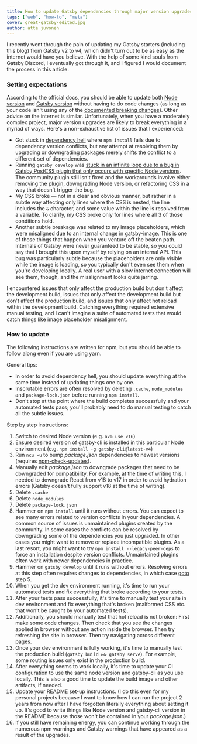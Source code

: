 ```yaml
---
title: How to update Gatsby dependencies through major version upgrades
tags: ["web", "how-to", "meta"]
cover: great-gatsby-edited.jpg
author: atte juvonen
---
```


<re-img
    src="great-gatsby-edited.jpg"
    title="The Great Gatsby - Dependency Updates Edition"
    >
</re-img>

I recently went through the pain of updating my Gatsby starters (including this blog) from Gatsby v2 to v4, which didn't turn out to be as easy as the internet would have you believe. With the help of some kind souls from Gatsby Discord, I eventually got through it, and I figured I would document the process in this article.

### Setting expectations

According to the official docs, you should be able to update both <a href="https://www.gatsbyjs.com/docs/upgrading-node-js/" target="_blank">Node version</a> and <a href="https://www.gatsbyjs.com/docs/reference/release-notes/migrating-from-v3-to-v4/" target="_blank">Gatsby version</a> without having to do code changes (as long as your code isn't using any of the <a href="https://www.gatsbyjs.com/docs/reference/release-notes/migrating-from-v3-to-v4/#handling-breaking-changes" target="_blank">documented breaking changes</a>). Other advice on the internet is similar. Unfortunately, when you have a moderately complex project, major version upgrades are likely to break everything in a myriad of ways. Here's a non-exhaustive list of issues that I experienced:

- Got stuck in <a href="https://en.wikipedia.org/wiki/Dependency_hell" target="_blank">dependency hell</a> where `npm install` fails due to dependency version conflicts, but any attempt at resolving them by upgrading or downgrading packages merely shifts the conflict to a different set of dependencies.
- Running `gatsby develop` was <a href="https://github.com/gatsbyjs/gatsby/issues/21885" target="_blank">stuck in an infinite loop due to a bug in Gatsby PostCSS plugin that only occurs with specific Node versions</a>. The community plugin still isn't fixed and the workarounds involve either removing the plugin, downgrading Node version, or refactoring CSS in a way that doesn't trigger the bug.
- My CSS broke — not in a clear and obvious manner, but rather in a subtle way affecting only lines where the CSS is nested, the line includes the `&` character, and some value within the line is resolved from a variable. To clarify, my CSS broke only for lines where all 3 of those conditions hold.
- Another subtle breakage was related to my image placeholders, which were misaligned due to an internal change in gatsby-image. This is one of those things that happen when you venture off the beaten path. Internals of Gatsby were never guaranteed to be stable, so you could say that I brought this upon myself by relying on an internal API. This bug was particularly subtle because the placeholders are only visible while the image is loading, so you typically don't even see them when you're developing locally. A real user with a slow internet connection will see them, though, and the misalignment looks quite jarring.

I encountered issues that only affect the production build but don't affect the development build, issues that only affect the development build but don't affect the production build, and issues that only affect hot reload within the development build. Catching everything required extensive manual testing, and I can't imagine a suite of automated tests that would catch things like image placeholder misalignment.

### How to update

The following instructions are written for npm, but you should be able to follow along even if you are using yarn.

General tips:

- In order to avoid dependency hell, you should update everything at the same time instead of updating things one by one.
- Inscrutable errors are often resolved by deleting `.cache`, `node_modules` and `package-lock.json` before running `npm install`.
- Don't stop at the point where the build completes successfully and your automated tests pass; you'll probably need to do manual testing to catch all the subtle issues.

Step by step instructions:

1. Switch to desired Node version (e.g. `nvm use v16`)
2. Ensure desired version of gatsby-cli is installed in this particular Node environment (e.g. `npm install -g gatsby-cli@latest-v4`)
3. Run `ncu -u` to bump <i>package.json</i> dependencies to newest versions (requires <a href="https://www.npmjs.com/package/npm-check-updates" target="_blank">npm-check-updates</a>).
4. Manually edit <i>package.json</i> to downgrade packages that need to be downgraded for compatibility. For example, at the time of writing this, I needed to downgrade React from v18 to v17 in order to avoid hydration errors (Gatsby doesn't fully support v18 at the time of writing).
5. Delete `.cache`
6. Delete `node_modules`
7. Delete `package-lock.json`
8. Hammer on `npm install` until it runs without errors. You can expect to see many errors related to version conflicts in your dependencies. A common source of issues is unmaintained plugins created by the community. In some cases the conflicts can be resolved by downgrading some of the dependencies you just upgraded. In other cases you might want to remove or replace incompatible plugins. As a last resort, you might want to try `npm install --legacy-peer-deps` to force an installation despite version conflicts. Unmaintained plugins often work with newer dependencies in practice.
9. Hammer on `gatsby develop` until it runs without errors. Resolving errors at this step often requires changes to dependencies, in which case <a href="https://homepages.cwi.nl/~storm/teaching/reader/Dijkstra68.pdf" target="_blank">goto</a> step 5.
10. When you get the dev environment running, it's time to run your automated tests and fix everything that broke according to your tests.
11. After your tests pass successfully, it's time to manually test your site in dev environment and fix everything that's broken (malformed CSS etc. that won't be caught by your automated tests).
12. Additionally, you should manually test that hot reload is not broken: First make some code changes. Then check that you see the changes applied in browser without any action inside the browser. Then try refreshing the site in browser. Then try navigating across different pages.
13. Once your dev environment is fully working, it's time to manually test the production build (`gatsby build && gatsby serve`). For example, some routing issues only exist in the production build.
14. After everything seems to work locally, it's time to update your CI configuration to use the same node version and gatsby-cli as you use locally. This is also a good time to update the build image and other artifacts, if needed.
15. Update your README set-up instructions. (I do this even for my personal projects because I want to know how I can run the project 2 years from now after I have forgotten literally everything about setting it up. It's good to write things like Node version and gatsby-cli version in the README because those won't be contained in your <i>package.json</i>.)
16. If you still have remaining energy, you can continue working through the numerous npm warnings and Gatsby warnings that have appeared as a result of the upgrades.
